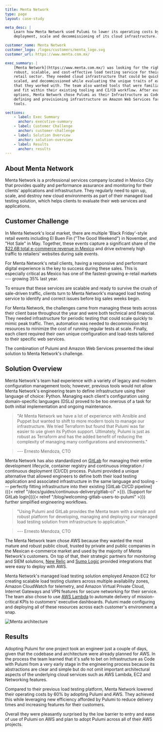 ```yaml
---
title: Menta Network
type: page
layout: case-study

meta_desc: |
    Learn how Menta Network used Pulumi to lower its operating costs by automating the
    deployment, scale and decommissioning of its cloud infrastructure.

customer_name: Menta Network
customer_logo: /logos/customers/menta_logo.svg
customer_url: https://www.menta.com.mx/

exec_summary: |
    [Menta Network](https://www.menta.com.mx/) was looking for the right tools to build a
    robust, scalable, and cost-effective load testing service for their clients in the
    retail sector. They needed cloud infrastructure that could be quickly deployed,
    scaled, and decommissioned while evaluating the unique traits of each e-commerce site
    that they worked with. The team also wanted tools that were familiar to engineering
    and fit within their existing tooling and CI/CD workflow. After evaluating multiple
    options, Menta Network chose Pulumi as their Infrastructure as Code solution because it made
    defining and provisioning infrastructure on Amazon Web Services far easier than other
    tools.

sections:
    - label: Exec Summary
      anchor: executive-summary
    - label: Customer Challenge
      anchor: customer-challenge
    - label: Solution Overview
      anchor: solution-overview
    - label: Results
      anchor: results
---
```


## About Menta Network

Menta Network is a professional services company located in Mexico City that provides
quality and performance assurance and monitoring for their clients' applications and
infrastructure. They regularly need to spin up, scale, and destroy new cloud environments
as part of their managed load testing solution, which helps clients to evaluate their web
services and applications.

## Customer Challenge

In Menta Network's local market, there are multiple 'Black Friday'-style retail events
including El Buen Fin ("The Good Weekend") in November, and "Hot Sale" in May. Together,
these events capture a significant share of the [$22.6B total e-commerce revenue in
Mexico](https://www.jpmorgan.com/merchant-services/insights/reports/mexico) and drive
extremely high traffic to retailers' websites during sale events.

For Menta Network's retail clients, having a responsive and performant digital experience
is the key to success during these sales. This is especially critical as Mexico has one of
the fastest-growing e-retail markets --- growing 35% last year.

To ensure that these services are scalable and ready to survive the crush of sale-driven
traffic, clients turn to Menta Network's managed load testing service to identify and
correct issues before big sales weeks begin.

For Menta Network, the challenges came from managing these tests across their client base
throughout the year and were both technical and financial. They needed infrastructure for
periodic testing that could scale quickly to mimic peak traffic. Then, automation was
needed to decommission test resources to minimize the cost of running regular tests at
scale. Finally, each client required their own unique configuration and load-tests
tailored to their specific web services.

The combination of Pulumi and Amazon Web Services presented the ideal solution to Menta
Network's challenge.

## Solution Overview

Menta Network's team had experience with a variety of legacy and modern configuration
management tools; however, previous tools would not allow Menta Network's engineering team
to define infrastructure using their language of choice: Python. Managing each client's
configuration using domain-specific languages (DSLs) proved to be too onerous of a task
for both initial implementation and ongoing maintenance.

> "At Menta Network we have a lot of experience with Ansible and Puppet but wanted to
shift to more modern tools to manage our infrastructure. We tried Terraform but found that
Pulumi was far easier to use given its Python support. Ultimately, Pulumi is just as
robust as Terraform and has the added benefit of reducing the complexity of managing many
configurations and environments."

> --- Ernesto Mendoza, CTO

Menta Network has also standardized on [GitLab](https://about.gitlab.com/) for managing their
entire development lifecycle, container registry and continuous integration / continuous
deployment (CI/CD) process. Pulumi provided a unique alternative that allowed engineers to
define both their load testing application and associated infrastructure in the same
language and tooling --- perfectly fitting infrastructure into their existing [GitLab CI/CD
pipeline]({{< relref "/docs/guides/continuous-delivery/gitlab-ci" >}}). [Support for
GitLab login]({{< relref "/blog/welcoming-gitlab-users-to-pulumi" >}}) further simplified
engineering workflows.

> "Using Pulumi and GitLab provides the Menta team with a simple and robust platform for
developing, managing and deploying our managed load testing solution from infrastructure
to application."

> --- Ernesto Mendoza, CTO

The Menta Network team chose AWS because they wanted the most mature and robust public
cloud, trusted by private and public companies in the Mexican e-commerce market and used
by the majority of Menta Network's customers. On top of that, their strategic partners for
monitoring and SIEM solutions, [New Relic](https://newrelic.com/) and [Sumo
Logic](https://www.sumologic.com/) provided integrations that were easy to deploy with
AWS.

Menta Network's managed load testing solution employed Amazon EC2 for creating scalable
load testing clusters across multiple availability zones, Amazon CloudWatch for telemetry,
and Amazon Virtual Private Cloud, Internet Gateways and VPN features for secure networking
for their service. The team also chose to use [AWS Lambda](https://aws.amazon.com/lambda/)
to automate delivery of mission-critical KPIs to customers' executive dashboards. Pulumi
made configuring and deploying all of these resources across each customer's environment a
snap.

<img class="block mx-auto md:max-w-4xl my-8"
src="/images/case-studies/menta-architecture.png" alt="Menta architecture">

## Results

Adopting Pulumi for one project took an engineer just a couple of days, given that the
codebase and architecture were already planned for AWS. In the process the team learned
that it's safe to bet on Infrastructure as Code with Pulumi from a very early stage in the
engineering process because its abstractions are clear and simple but do not omit
important architectural aspects of the underlying cloud services such as AWS Lambda, EC2
and Networking features.

Compared to their previous load testing platform, Menta Network lowered their operating
costs by 60% by adopting Pulumi and AWS. They achieved this while leveraging new
efficiency afforded by Pulumi to reduce delivery times and increasing features for their
customers.

Overall they were pleasantly surprised by the low barrier to entry and ease of use of
Pulumi on AWS and plan to adopt Pulumi across all of their AWS projects.
